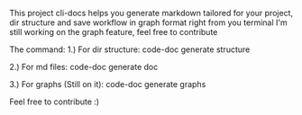 This project cli-docs helps you generate markdown tailored for your project, dir structure and save workflow in graph format right from you terminal
I'm still working on the graph feature, feel free to contribute

The command:
1.) For dir structure: code-doc generate structure <project path>

2.) For md files: code-doc generate doc <project path>

3.) For graphs (Still on it): code-doc generate graphs <project path>

Feel free to contribute :)
